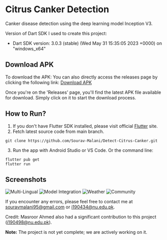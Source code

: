 # Citrus Canker Detection

Canker disease detection using the deep learning model Inception V3.

Version of Dart SDK I used to create this project:
- Dart SDK version: 3.0.3 (stable) (Wed May 31 15:35:05 2023 +0000) on "windows_x64"

## Download APK
To download the APK:
   You can also directly access the releases page by clicking the following link: [Download APK](https://github.com/Sourav-Malani/Detect-Citrus-Canker/releases)

Once you're on the 'Releases' page, you'll find the latest APK file available for download. Simply click on it to start the download process.

## How to Run?

1. If you don't have Flutter SDK installed, please visit official [Flutter](https://flutter.dev/) site.
2. Fetch latest source code from main branch.

```
git clone https://github.com/Sourav-Malani/Detect-Citrus-Canker.git
```

3. Run the app with Android Studio or VS Code. Or the command line:

```
flutter pub get
flutter run
```


## Screenshots
![Multi-Lingual](https://github.com/Sourav-Malani/Detect-Citrus-Canker/assets/74541281/98fbb276-1b16-4b9a-8339-f4a552e9484c)
![Model Integration](https://github.com/Sourav-Malani/Detect-Citrus-Canker/assets/74541281/b6a3622d-0433-4632-9357-d3e06425dc9f)
![Weather](https://github.com/Sourav-Malani/Detect-Citrus-Canker/assets/74541281/984454b6-9d60-4ddd-8e4f-a0fe8e0543f2)
![Community](https://github.com/Sourav-Malani/Detect-Citrus-Canker/assets/74541281/a7582929-afb2-49e5-a689-a1b77ea57f67)

If you encounter any errors, please feel free to contact me at souravmalani95@gmail.com or i190434@nu.edu.pk.

Credit: Masroor Ahmed also had a significant contribution to this project (i190498@nu.edu.pk).

**Note:** The project is not yet complete; we are actively working on it.
